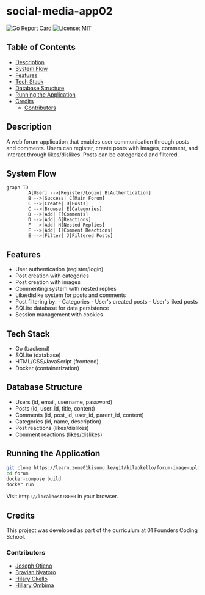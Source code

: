 # social-media-app02

[![Go Report Card](https://img.shields.io/badge/go_version-1.23.4-green
)](https://go.dev/dl/
)
[![License: MIT](https://img.shields.io/badge/License-MIT-yellow.svg)](https://opensource.org/licenses/MIT)


## Table of Contents
- [Description](#description)
- [System Flow](#system-flow)
- [Features](#features)
- [Tech Stack](#tech-stack)
- [Database Structure](#database-structure)
- [Running the Application](#running-the-application)
- [Credits](#credits)
    - [Contributors](#contributors)

## Description
A web forum application that enables user communication through posts and comments. Users can register, create posts with images, comment, and interact through likes/dislikes. Posts can be categorized and filtered.



## System Flow
```mermaid
graph TD
        A[User] -->|Register/Login| B[Authentication]
        B -->|Success| C[Main Forum]
        C -->|Create| D[Posts]
        C -->|Browse| E[Categories]
        D -->|Add| F[Comments]
        D -->|Add| G[Reactions]
        F -->|Add| H[Nested Replies]
        F -->|Add| I[Comment Reactions]
        E -->|Filter| J[Filtered Posts]
```

## Features
- User authentication (register/login)
- Post creation with categories
- Post creation with images
- Commenting system with nested replies
- Like/dislike system for posts and comments
- Post filtering by:
        - Categories
        - User's created posts
        - User's liked posts
- SQLite database for data persistence
- Session management with cookies

## Tech Stack
- Go (backend)
- SQLite (database)
- HTML/CSS/JavaScript (frontend)
- Docker (containerization)

## Database Structure
- Users (id, email, username, password)
- Posts (id, user_id, title, content)
- Comments (id, post_id, user_id, parent_id, content)
- Categories (id, name, description)
- Post reactions (likes/dislikes)
- Comment reactions (likes/dislikes)

## Running the Application
```bash
git clone https://learn.zone01kisumu.ke/git/hilaokello/forum-image-upload.git
cd forum
docker-compose build
docker run 
```

Visit `http://localhost:8080` in your browser.

## Credits
This project was developed as part of the curriculum at 01 Founders Coding School.

### Contributors
- [Joseph Otieno](https://learn.zone01kisumu.ke/git/josotieno)
- [Bravian Nyatoro](https://learn.zone01kisumu.ke/git/bnyatoro)
- [Hilary Okello](https://learn.zone01kisumu.ke/git/hilaokello)
- [Hillary Ombima](https://learn.zone01kisumu.ke/git/hiombima)
